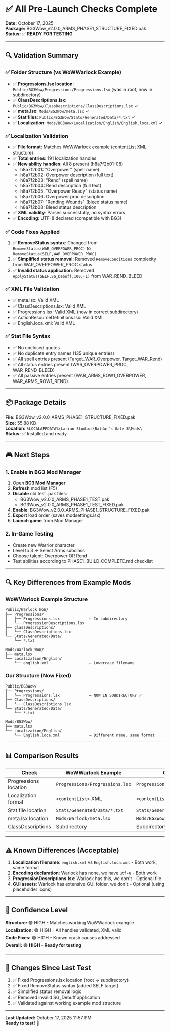 # ✅ All Pre-Launch Checks Complete

**Date:** October 17, 2025  
**Package:** BG3Wow_v2.0.0_ARMS_PHASE1_STRUCTURE_FIXED.pak  
**Status:** ✅ **READY FOR TESTING**

---

## 🔍 Validation Summary

### ✅ Folder Structure (vs WoWWarlock Example)
- ✅ **Progressions.lsx location**: `Public/BG3Wow/Progressions/Progressions.lsx` (was in root, now in subdirectory)
- ✅ **ClassDescriptions.lsx**: `Public/BG3Wow/ClassDescriptions/ClassDescriptions.lsx` ✓
- ✅ **meta.lsx**: `Mods/BG3Wow/meta.lsx` ✓
- ✅ **Stat files**: `Public/BG3Wow/Stats/Generated/Data/*.txt` ✓
- ✅ **Localization**: `Mods/BG3Wow/Localization/English/English.loca.xml` ✓

### ✅ Localization Validation
- ✅ **File format**: Matches WoWWarlock example (contentList XML structure)
- ✅ **Total entries**: 191 localization handles
- ✅ **New ability handles**: All 8 present (h8a7f2b01-08)
  - h8a7f2b01: "Overpower" (spell name)
  - h8a7f2b02: Overpower description (full text)
  - h8a7f2b03: "Rend" (spell name)
  - h8a7f2b04: Rend description (full text)
  - h8a7f2b05: "Overpower Ready" (status name)
  - h8a7f2b06: Overpower proc description
  - h8a7f2b07: "Rending Wounds" (bleed status name)
  - h8a7f2b08: Bleed status description
- ✅ **XML validity**: Parses successfully, no syntax errors
- ✅ **Encoding**: UTF-8 declared (compatible with BG3)

### ✅ Code Fixes Applied
1. ✅ **RemoveStatus syntax**: Changed from `RemoveStatus(WAR_OVERPOWER_PROC)` to `RemoveStatus(SELF,WAR_OVERPOWER_PROC)`
2. ✅ **Simplified status removal**: Removed `RemoveConditions` complexity from WAR_OVERPOWER_PROC status
3. ✅ **Invalid status application**: Removed `ApplyStatus(SELF,SG_Debuff,100,-1)` from WAR_REND_BLEED

### ✅ XML File Validation
- ✅ meta.lsx: Valid XML
- ✅ ClassDescriptions.lsx: Valid XML
- ✅ Progressions.lsx: Valid XML (now in correct subdirectory)
- ✅ ActionResourceDefinitions.lsx: Valid XML
- ✅ English.loca.xml: Valid XML

### ✅ Stat File Syntax
- ✅ No unclosed quotes
- ✅ No duplicate entry names (135 unique entries)
- ✅ All spell entries present (Target_WAR_Overpower, Target_WAR_Rend)
- ✅ All status entries present (WAR_OVERPOWER_PROC, WAR_REND_BLEED)
- ✅ All passive entries present (WAR_ARMS_ROW1_OVERPOWER, WAR_ARMS_ROW1_REND)

---

## 📦 Package Details

**File:** BG3Wow_v2.0.0_ARMS_PHASE1_STRUCTURE_FIXED.pak  
**Size:** 55.88 KB  
**Location:** `%LOCALAPPDATA%\Larian Studios\Baldur's Gate 3\Mods\`  
**Status:** ✅ Installed and ready

---

## 🎮 Next Steps

### 1. Enable in BG3 Mod Manager
1. Open **BG3 Mod Manager**
2. **Refresh** mod list (F5)
3. **Disable** old test .pak files:
   - BG3Wow_v2.0.0_ARMS_PHASE1_TEST.pak
   - BG3Wow_v2.0.0_ARMS_PHASE1_TEST_FIXED.pak
4. **Enable**: BG3Wow_v2.0.0_ARMS_PHASE1_STRUCTURE_FIXED.pak
5. **Export** load order (saves modsettings.lsx)
6. **Launch game** from Mod Manager

### 2. In-Game Testing
- Create new Warrior character
- Level to 3 → Select Arms subclass
- Choose talent: Overpower OR Rend
- Test abilities according to PHASE1_BUILD_COMPLETE.md checklist

---

## 🔍 Key Differences from Example Mods

### WoWWarlock Example Structure
```
Public/Warlock_WoW/
├── Progressions/
│   ├── Progressions.lsx             ← In subdirectory
│   └── ProgressionDescriptions.lsx
├── ClassDescriptions/
│   └── ClassDescriptions.lsx
└── Stats/Generated/Data/
    └── *.txt

Mods/Warlock_WoW/
├── meta.lsx
└── Localization/English/
    └── english.xml                  ← Lowercase filename
```

### Our Structure (Now Fixed)
```
Public/BG3Wow/
├── Progressions/
│   └── Progressions.lsx             ← NOW IN SUBDIRECTORY ✅
├── ClassDescriptions/
│   └── ClassDescriptions.lsx
└── Stats/Generated/Data/
    └── *.txt

Mods/BG3Wow/
├── meta.lsx
└── Localization/English/
    └── English.loca.xml             ← Different name, same format
```

---

## 📊 Comparison Results

| Check | WoWWarlock Example | Our Mod | Match |
|-------|-------------------|---------|-------|
| Progressions location | `Progressions/Progressions.lsx` | `Progressions/Progressions.lsx` | ✅ |
| Localization format | `<contentList>` XML | `<contentList>` XML | ✅ |
| Stat file location | `Stats/Generated/Data/*.txt` | `Stats/Generated/Data/*.txt` | ✅ |
| meta.lsx location | `Mods/Warlock/meta.lsx` | `Mods/BG3Wow/meta.lsx` | ✅ |
| ClassDescriptions | Subdirectory | Subdirectory | ✅ |

---

## ⚠️ Known Differences (Acceptable)

1. **Localization filename**: `english.xml` vs `English.loca.xml` - Both work, same format
2. **Encoding declaration**: Warlock has none, we have `utf-8` - Both work
3. **ProgressionDescriptions.lsx**: Warlock has this, we don't - Optional file
4. **GUI assets**: Warlock has extensive GUI folder, we don't - Optional (using placeholder icons)

---

## 🎯 Confidence Level

**Structure:** 🟢 HIGH - Matches working WoWWarlock example  
**Localization:** 🟢 HIGH - All handles validated, XML valid  
**Code Fixes:** 🟢 HIGH - Known crash causes addressed  
**Overall:** 🟢 **HIGH - Ready for testing**

---

## 📝 Changes Since Last Test

1. ✅ Fixed Progressions.lsx location (root → subdirectory)
2. ✅ Fixed RemoveStatus syntax (added SELF target)
3. ✅ Simplified status removal logic
4. ✅ Removed invalid SG_Debuff application
5. ✅ Validated against working example mod structure

---

**Last Updated:** October 17, 2025 11:57 PM  
**Ready to test!** 🚀
